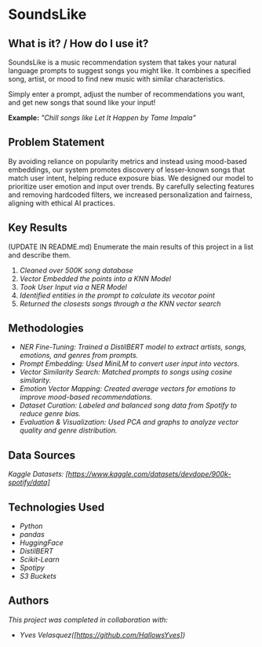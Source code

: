 # SoundsLike

## What is it? / How do I use it? 
SoundsLike is a music recommendation system that takes your natural language prompts to suggest songs you might like. It combines a specified song, artist, or mood to find new music with similar characteristics.

Simply enter a prompt, adjust the number of recommendations you want, and get new songs that sound like your input!

**Example:** *"Chill songs like Let It Happen by Tame Impala"* 


## Problem Statement <!--- do not change this line -->

By avoiding reliance on popularity metrics and instead using mood-based embeddings, our system promotes discovery of lesser-known songs that match user intent, helping reduce exposure bias. We designed our model to prioritize user emotion and input over trends. By carefully selecting features and removing hardcoded filters, we increased personalization and fairness, aligning with ethical AI practices.


## Key Results <!--- do not change this line -->

(UPDATE IN README.md)
Enumerate the main results of this project in a list and describe them.
1. *Cleaned over 500K song database*
2. *Vector Embedded the points into a KNN Model*
3. *Took User Input via a NER Model*
4. *Identified entities in the prompt to calculate its vecotor point*
5. *Returned the closests songs through a the KNN vector search*


## Methodologies <!--- do not change this line -->

- *NER Fine-Tuning: Trained a DistilBERT model to extract artists, songs, emotions, and genres from prompts.*
- *Prompt Embedding: Used MiniLM to convert user input into vectors.*
- *Vector Similarity Search: Matched prompts to songs using cosine similarity.*
- *Emotion Vector Mapping: Created average vectors for emotions to improve mood-based recommendations.*
- *Dataset Curation: Labeled and balanced song data from Spotify to reduce genre bias.*
- *Evaluation & Visualization: Used PCA and graphs to analyze vector quality and genre distribution.*


## Data Sources <!--- do not change this line -->

*Kaggle Datasets: [https://www.kaggle.com/datasets/devdope/900k-spotify/data]*

## Technologies Used <!--- do not change this line -->

- *Python*
- *pandas*
- *HuggingFace*
- *DistilBERT*
- *Scikit-Learn*
- *Spotipy*
- *S3 Buckets*


## Authors <!--- do not change this line -->

*This project was completed in collaboration with:*
- *Yves Velasquez([https://github.com/HallowsYves])*
